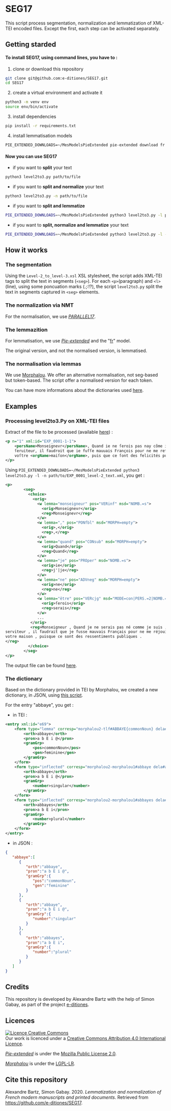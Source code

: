 # SEG17

This script process segmentation, normalization and lemmatization of XML-TEI encoded files. Except the first, each step can be activated separately.

## Getting starded

#### To install SEG17, using command lines, you have to :
1. clone or download this repository
```bash
git clone git@github.com:e-ditiones/SEG17.git
cd SEG17
```
2. create a virtual environment and activate it
```bash
python3 -m venv env
source env/bin/activate
```
3. install dependencies
```bash
pip install -r requirements.txt
```
4. install lemmatisation models
```
PIE_EXTENDED_DOWNLOADS=~/MesModelsPieExtended pie-extended download fr
```

#### Now you can use SEG17

* if you want to **split** your text
```bash
python3 level2to3.py path/to/file
```
* if you want to **split and normalize** your text
```bash
python3 level2to3.py -n path/to/file
```
* if you want to **split and lemmatize**
```bash
PIE_EXTENDED_DOWNLOADS=~/MesModelsPieExtended python3 level2to3.py -l path/to/file
```
* if you want to **split, normalize and lemmatize** your text
```bash
PIE_EXTENDED_DOWNLOADS=~/MesModelsPieExtended python3 level2to3.py -l -n path/to/file
```

## How it works

### The segmentation

Using the `Level-2_to_level-3.xsl` XSL stylesheet, the script adds XML-TEI tags to split the text in segments (`<seg>`).
For each `<p>`(paragraph) and `<l>`(line), using some poncuation marks (.;:!?), the script `level2to3.py` split the text in segments captured in `<seg>` elements.

### The normalization via NMT

For the normalisation, we use [_PARALLEL17_](https://github.com/e-ditiones/PARALLEL17).


### The lemmazition

For lemmatisation, we use [_Pie-extended_](https://github.com/hipster-philology/nlp-pie-taggers) and the "[fr](https://github.com/hipster-philology/nlp-pie-taggers/tree/f3dd5197cd0a70381e008ab8239d47aff04c9737/pie_extended/models/fr)" model.

The original version, and not the normalised version, is lemmatised.

### The normalisation via lemmas

We use [Morphalou](https://www.ortolang.fr/market/lexicons/morphalou).
We offer an alternative normalisation, not seg-based but token-based. The script offer a normalised version for each token.

You can have more informations about the dictionaries used [here](https://github.com/e-ditiones/SEG17/blob/master/Documentation.md).


## Examples

### Processing level2to3.Py on XML-TEI files 

Extract of the file to be processed (available [here](https://github.com/e-ditiones/SEG17/blob/master/Examples/EXP_0001_level-2_text.xml)) :

```xml
<p n="1" xml:id="EXP_0001-1-1">
    <persName>Monseignevr</persName>, Quand ie ne ſerois pas nay cõme ie ſuis, voſtre tres-humble
    ſeruiteur, il faudroit que ie fuſſe mauuais François pour ne me reſioüir pas des contẽtemens de
    voſtre <orgName>maiſon</orgName>, puis que ce ſont des felicités publiques.
</p>
```

Using `PIE_EXTENDED_DOWNLOADS=~/MesModelsPieExtended python3 level2to3.py -l -n path/to/EXP_0001_level-2_text.xml`, you get :

```xml
<p>
        <seg>
          <choice>
            <orig>
              <w lemma="monseigneur" pos="VERinf" msd="NOMB.=s">
                <orig>Monseignevr</orig>
                <reg>Monseignevr</reg>
              </w>
              <w lemma="," pos="PONfbl" msd="MORPH=empty">
                <orig>,</orig>
                <reg>,</reg>
              </w>
              <w lemma="quand" pos="CONsub" msd="MORPH=empty">
                <orig>Quand</orig>
                <reg>Quand</reg>
              </w>
              <w lemma="je" pos="PROper" msd="NOMB.=s">
                <orig>ie</orig>
                <reg>j'|je</reg>
              </w>
              <w lemma="ne" pos="ADVneg" msd="MORPH=empty">
                <orig>ne</orig>
                <reg>ne</reg>
              </w>
              <w lemma="être" pos="VERcjg" msd="MODE=con|PERS.=2|NOMB.=s">
                <orig>ſerois</orig>
                <reg>serais</reg>
              </w>
              ...
           </orig>
           <reg>Monseigneur , Quand je ne serais pas né comme je suis , votre très-humble
serviteur , il faudrait que je fusse mauvais Français pour ne me réjouir pas des ressentiments de
votre maison , puisque ce sont des ressentiments publiques .
</reg>
          </choice>
        </seg>
</p>
```
The output file can be found [here](https://github.com/e-ditiones/SEG17/blob/master/Examples/EXP_0001_level-3_text.xml).

### The dictionary

Based on the dictionary provided in TEI by Morphalou, we created a new dictionary, in JSON, using [this script](https://github.com/e-ditiones/SEG17/blob/master/Dictionaries/dict_TEI_to_JSON.py).

For the entry "abbaye", you get :

* in TEI :
```xml
<entry xml:id="e69">
	<form type="lemma" corresp="morphalou2-tlf#ABBAYE{commonNoun} dela#abbaye{N+z1} dicollecte#abbaye{nom} lefff#abbaye{nc}">
		<orth>abbaye</orth>
		<pron>a b E i @</pron>
		<gramGrp>
			<pos>commonNoun</pos>
			<gen>feminine</gen>
		</gramGrp>
	</form>
	<form type="inflected" corresp="morphalou2-morphalou1#abbaye dela#abbaye dicollecte#abbaye lefff#abbaye">
		<orth>abbaye</orth>
		<pron>a b E i @</pron>
		<gramGrp>
			<number>singular</number>
		</gramGrp>
	</form>
	<form type="inflected" corresp="morphalou2-morphalou1#abbayes dela#abbayes dicollecte#abbayes lefff#abbayes">
		<orth>abbayes</orth>
		<pron>a b E i</pron>
		<gramGrp>
			<number>plural</number>
		</gramGrp>
	</form>
</entry>
```

* in JSON :

```json
{
   "abbaye":[
      {
         "orth":"abbaye",
         "pron":"a b E i @",
         "gramGrp":{
            "pos":"commonNoun",
            "gen":"feminine"
         }
      },
      {
         "orth":"abbaye",
         "pron":"a b E i @",
         "gramGrp":{
            "number":"singular"
         }
      },
      {
         "orth":"abbayes",
         "pron":"a b E i",
         "gramGrp":{
            "number":"plural"
         }
      }
   ]
}
```



## Credits

This repository is developed by Alexandre Bartz with the help of Simon Gabay, as part of the project [e-ditiones](https://github.com/e-ditiones).


## Licences

<a rel="licence" href="http://creativecommons.org/licenses/by/4.0/"><img alt="Licence Creative Commons" style="border-width:0" src="https://i.creativecommons.org/l/by/4.0/88x31.png" /></a><br />Our work is licenced under a <a rel="license" href="http://creativecommons.org/licenses/by/4.0/">Creative Commons Attribution 4.0 International Licence</a>.

[_Pie-extended_](https://github.com/hipster-philology/nlp-pie-taggers) is under the [Mozilla Public License 2.0](https://www.mozilla.org/en-US/MPL/2.0/).

[_Morphalou_](https://www.ortolang.fr/market/lexicons/morphalou) is under the [LGPL-LR](https://spdx.org/licenses/LGPLLR.html).

## Cite this repository

Alexandre Bartz, Simon Gabay. 2020. _Lemmatization and normalization of French modern manuscripts and printed documents_. Retrieved from https://github.com/e-ditiones/SEG17.




